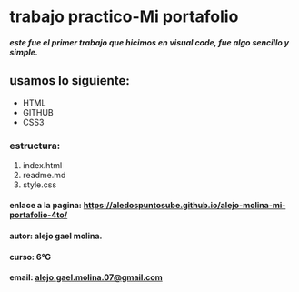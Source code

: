 # trabajo practico-Mi portafolio

##### este fue el primer trabajo que hicimos en visual code, fue algo sencillo y simple.



## usamos lo siguiente:
- HTML
- GITHUB
- CSS3
### estructura:
1. index.html
2. readme.md
3. style.css



#### **enlace a la pagina:** https://aledospuntosube.github.io/alejo-molina-mi-portafolio-4to/
#### autor: alejo gael molina.
#### curso: 6°G
#### email: alejo.gael.molina.07@gmail.com
